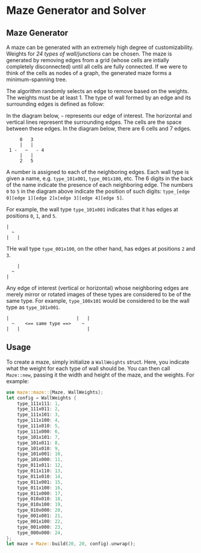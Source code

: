 # Maze Generator and Solver

## Maze Generator

A maze can be generated with an extremely high degree of customizability. Weights for *24 types of wall/junctions* can be chosen. The maze is generated by removing edges from a grid (whose cells are intially completely disconnected) until all cells are fully connected. If we were to think of the cells as nodes of a graph, the generated maze forms a minimum-spanning tree.

The algorithm randomly selects an edge to remove based on the weights. The weights must be at least 1. The type of wall formed by an edge and its surrounding edges is defined as follow:

In the diagram below, `~` represents our edge of interest. The horizontal and vertical lines represent the surrounding edges. The cells are the space between these edges. In the diagram below, there are 6 cells and 7 edges.
```
     0   3
     |   |
 1 -   ~   - 4
     |   |
     2   5
```
A number is assigned to each of the neighboring edges. Each wall type is given a name, e.g. `type_101x001`, `type_001x100`, etc. The 6 digits in the back of the name indicate the presence of each neighboring edge. The numbers `0` to `5` in the diagram above indicate the position of such digits: `type_[edge 0][edge 1][edge 2]x[edge 3][edge 4][edge 5]`.

For example, the wall type `type_101x001` indicates that it has edges at positions `0`, `1`, and `5`.
```
|
  ~
|   |
```

THe wall type `type_001x100`, on the other hand, has edges at positions `2` and `3`.
```
    |
  ~
|
```

Any edge of interest (vertical or horizontal) whose neighboring edges are merely mirror or rotated images of these types are considered to be of the same type. For example, `type_100x101` would be considered to be the wall type as `type_101x001`.
```
|                         |   |
  ~    <== same type ==>    ~
|   |                         |
```
## Usage

To create a maze, simply initialize a `WallWeights` struct. Here, you indicate what the weight for each type of wall should be. You can then call `Maze::new`, passing it the width and height of the maze, and the weights. For example:

```rust
use maze::maze::{Maze, WallWeights};
let config = WallWeights {
    type_111x111: 1,
    type_111x011: 2,
    type_111x101: 3,
    type_111x100: 4,
    type_111x010: 5,
    type_111x000: 6,
    type_101x101: 7,
    type_101x011: 8,
    type_101x010: 9,
    type_101x001: 10,
    type_101x000: 11,
    type_011x011: 12,
    type_011x110: 13,
    type_011x010: 14,
    type_011x001: 15,
    type_011x100: 16,
    type_011x000: 17,
    type_010x010: 18,
    type_010x100: 19,
    type_010x000: 20,
    type_001x001: 21,
    type_001x100: 22,
    type_001x000: 23,
    type_000x000: 24,
};
let maze = Maze::build(20, 20, config).unwrap();
```
